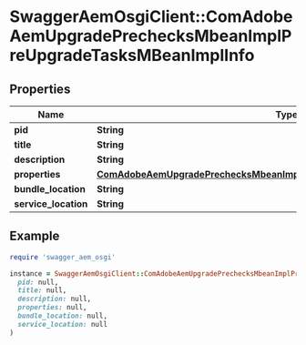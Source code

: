 # SwaggerAemOsgiClient::ComAdobeAemUpgradePrechecksMbeanImplPreUpgradeTasksMBeanImplInfo

## Properties

| Name | Type | Description | Notes |
| ---- | ---- | ----------- | ----- |
| **pid** | **String** |  | [optional] |
| **title** | **String** |  | [optional] |
| **description** | **String** |  | [optional] |
| **properties** | [**ComAdobeAemUpgradePrechecksMbeanImplPreUpgradeTasksMBeanImplProperties**](ComAdobeAemUpgradePrechecksMbeanImplPreUpgradeTasksMBeanImplProperties.md) |  | [optional] |
| **bundle_location** | **String** |  | [optional] |
| **service_location** | **String** |  | [optional] |

## Example

```ruby
require 'swagger_aem_osgi'

instance = SwaggerAemOsgiClient::ComAdobeAemUpgradePrechecksMbeanImplPreUpgradeTasksMBeanImplInfo.new(
  pid: null,
  title: null,
  description: null,
  properties: null,
  bundle_location: null,
  service_location: null
)
```

